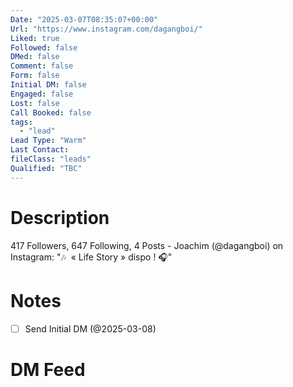 ```yaml
---
Date: "2025-03-07T08:35:07+00:00"
Url: "https://www.instagram.com/dagangboi/"
Liked: true
Followed: false
DMed: false
Comment: false
Form: false
Initial DM: false
Engaged: false
Lost: false
Call Booked: false
tags:
  - "lead"
Lead Type: "Warm"
Last Contact:
fileClass: "leads"
Qualified: "TBC"
---
```

# Description
417 Followers, 647 Following, 4 Posts - Joachim (@dagangboi) on Instagram: "🎶  « Life Story » dispo ! 🎧"
# Notes
- [ ] Send Initial DM (@2025-03-08)
# DM Feed